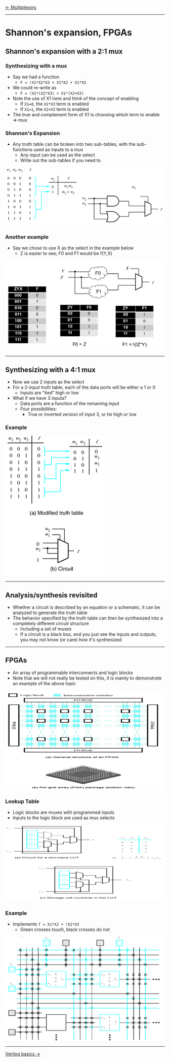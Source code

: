 [\<- Multiplexors](6.md)

---

# Shannon's expansion, FPGAs

## Shannon's expansion with a 2:1 mux

### Synthesizing with a mux

- Say we had a function
	- `F = !X1*X2*X3 + X1*X2 + X1*X3`
- We could re-write as
	- `F = !X1*(X2*X3) + X1*(X2+X3)`
- Note the use of X1 here and think of the concept of enabling
	- If `X1=0`, the `X2*X3` term is enabled
	- If `X1=1`, the `X2+X3` term is enabled
- The true and complement form of X1 is choosing which term to enable => mux

### Shannon's Expansion

- Any truth table can be broken into two sub-tables, with the sub-functions used as inputs to a mux
	- Any input can be used as the select
	- Write out the sub-tables if you need to

![diagram](7.1.png)

### Another example

- Say we chose to use X as the select in the example below
	- Z is easier to see; F0 and F1 would be f(Y,X)

![diagram](7.2.png)

---

## Synthesizing with a 4:1 mux

- Now we use 2 inputs as the select
- For a 2-input truth table, each of the data ports will be either a 1 or 0
	- Inputs are "tied" high or low
- What if we have 3 inputs?
	- Data ports are a function of the remaining input
	- Four possibilities:
		- True or inverted version of input 3, or tie high or low

### Example

![diagram](7.3.png)

---

## Analysis/synthesis revisited

- Whether a circuit is described by an equation or a schematic, it can be analyzed to generate the truth table
- The behavior specified by the truth table can then be synthesized into a completely different circuit structure
	- Including a set of muxes
	- If a circuit is a black box, and you just see the inputs and outputs, you may not know (or care) how it's synthesized

---

## FPGAs

- An array of programmable interconnects and logic blocks
- Note that we will not really be tested on this, it is mainly to demonstrate an example of the above topic

![diagram](7.4.png)

### Lookup Table

- Logic blocks are muxes with programmed inputs
- Inputs to the logic block are used as mux selects

![diagram](7.5.png)

### Example

- Implements `f = X1*X2 + !X2*X3`
	- Green crosses touch, black crosses do not

![diagram](7.6.png)

---

[Verilog basics ->](8.md)
